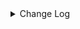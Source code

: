 <details><summary> Change Log </summary>

| Change | Commit | Version |
| --- | --- | --- |
|[Feature][Checkpoint] Add check script for source/sink state class serialVersionUID missing (#9118)|https://github.com/apache/seatunnel/commit/4f5adeb1c7|2.3.11|
|[Improve] restruct connector common options (#8634)|https://github.com/apache/seatunnel/commit/f3499a6eeb|2.3.10|
|[Improve][dist]add shade check rule (#8136)|https://github.com/apache/seatunnel/commit/51ef800016|2.3.9|
|[Feature][Restapi] Allow metrics information to be associated to logical plan nodes (#7786)|https://github.com/apache/seatunnel/commit/6b7c53d03c|2.3.9|
|[Improve][API] Make sure the table name in TablePath not be null (#7252)|https://github.com/apache/seatunnel/commit/764d8b0bc8|2.3.7|
|[Feature][Kafka] Support multi-table source read  (#5992)|https://github.com/apache/seatunnel/commit/60104602d1|2.3.6|
|[PulsarSource]Improve pulsar throughput performance. (#6234)|https://github.com/apache/seatunnel/commit/37461f4f3e|2.3.4|
|[Feature][Connector-v2][PulsarSink]Add Pulsar Sink Connector. (#4382)|https://github.com/apache/seatunnel/commit/543d2c5086|2.3.4|
|[Chore] Remove useless DeserializationFormatFactory and its implement (#5880)|https://github.com/apache/seatunnel/commit/f0511544ff|2.3.4|
|fix: update IDENTIFIER = Pulsar for pulsar-datasource on project:seatunnel-web (#5852)|https://github.com/apache/seatunnel/commit/3b6de3743e|2.3.4|
|[Improve][Common] Introduce new error define rule (#5793)|https://github.com/apache/seatunnel/commit/9d1b2582b2|2.3.4|
|Support config column/primaryKey/constraintKey in schema (#5564)|https://github.com/apache/seatunnel/commit/eac76b4e50|2.3.4|
|[Improve][CheckStyle] Remove useless &#x27;SuppressWarnings&#x27; annotation of checkstyle. (#5260)|https://github.com/apache/seatunnel/commit/51c0d709ba|2.3.4|
|[Hotfix] Fix com.google.common.base.Preconditions to seatunnel shade one (#5284)|https://github.com/apache/seatunnel/commit/ed5eadcf73|2.3.3|
|[Feature][Json-format] support read format for pulsar (#4111)|https://github.com/apache/seatunnel/commit/7d61ae93e7|2.3.2|
|[hotfix][pulsar] Fix the bug that can&#x27;t consume messages all the time. (#4125)|https://github.com/apache/seatunnel/commit/a6705cc5bf|2.3.2|
|[Feature] add cdc multiple table support &amp; fix zeta bug|https://github.com/apache/seatunnel/commit/533ff2c2fa|2.3.1|
|[hotfix][pulsar] PulsarSource consumer ack exception. (#4237)|https://github.com/apache/seatunnel/commit/9725d675da|2.3.1|
|Merge branch &#x27;dev&#x27; into merge/cdc|https://github.com/apache/seatunnel/commit/4324ee1912|2.3.1|
|[Improve][Project] Code format with spotless plugin.|https://github.com/apache/seatunnel/commit/423b583038|2.3.1|
|[Improve][Connector-v2][Pulsar] Set the name of the pulsar consumption thread. (#4182)|https://github.com/apache/seatunnel/commit/e567203f7d|2.3.1|
|[improve][api] Refactoring schema parse (#4157)|https://github.com/apache/seatunnel/commit/b2f573a13e|2.3.1|
|[Improve][build] Give the maven module a human readable name (#4114)|https://github.com/apache/seatunnel/commit/d7cd601051|2.3.1|
|[Improve][Project] Code format with spotless plugin. (#4101)|https://github.com/apache/seatunnel/commit/a2ab166561|2.3.1|
|[Bug][Connector-v2][PulsarSource]Fix pulsar option topic-pattern bug. (#3989)|https://github.com/apache/seatunnel/commit/aee2c580ea|2.3.1|
|[Feature][Connector] add get source method to all source connector (#3846)|https://github.com/apache/seatunnel/commit/417178fb84|2.3.1|
|[Feature][API &amp; Connector &amp; Doc] add parallelism and column projection interface (#3829)|https://github.com/apache/seatunnel/commit/b9164b8ba1|2.3.1|
|[Improve][Connector-V2][Pulsar] Unified exception for Pulsar source &amp;… (#3590)|https://github.com/apache/seatunnel/commit/4fe9323419|2.3.0|
|[Hotfix][OptionRule] Fix option rule about all connectors (#3592)|https://github.com/apache/seatunnel/commit/226dc6a119|2.3.0|
|[Hotfix][Connector-V2][Pulsar] fix conditional options (#3504)|https://github.com/apache/seatunnel/commit/0066affacf|2.3.0|
|[Feature][Connector][pulsar] expose configurable options in Pulsar (#3341)|https://github.com/apache/seatunnel/commit/200faa7c29|2.3.0|
|[Connector] [Dependency] Add Miss Dependency Cassandra And Change Kudu Plugin Name (#3432)|https://github.com/apache/seatunnel/commit/6ac6a0a0cd|2.3.0|
|[chore] fix pulsar consumer comment error (#3356)|https://github.com/apache/seatunnel/commit/91e632c526|2.3.0|
|[Connector-V2] [ElasticSearch] Add ElasticSearch Source/Sink Factory (#3325)|https://github.com/apache/seatunnel/commit/38254e3f26|2.3.0|
|[hotfix][connector][pulsar] Fix not being able to mark #noMoreNewSplits when restoring (#2945)|https://github.com/apache/seatunnel/commit/5ad69076b3|2.3.0-beta|
|Move Handover to common module (#2877)|https://github.com/apache/seatunnel/commit/d94a874bcb|2.3.0-beta|
|[hotfix][connector-v2] fix pulsar source exceptions (#2820)|https://github.com/apache/seatunnel/commit/8ff0ba7015|2.2.0-beta|
|[#2606]Dependency management split (#2630)|https://github.com/apache/seatunnel/commit/fc047be69b|2.2.0-beta|
|[SeaTunnel]Simply seatunnel package pipeline. (#2563)|https://github.com/apache/seatunnel/commit/9d88b6221a|2.2.0-beta|
|[Improve][Connector-V2] Pulsar support user-defined schema (#2436)|https://github.com/apache/seatunnel/commit/16cabe6a35|2.2.0-beta|
|[improve][UT] Upgrade junit to 5.+ (#2305)|https://github.com/apache/seatunnel/commit/362319ff3e|2.2.0-beta|
|StateT of SeaTunnelSource should extend `Serializable` (#2214)|https://github.com/apache/seatunnel/commit/8c426ef850|2.2.0-beta|
|[doc][connector-v2] pulsar source options doc (#2128)|https://github.com/apache/seatunnel/commit/59ce8a2b32|2.2.0-beta|
|[api-draft][Optimize] Optimize module name (#2062)|https://github.com/apache/seatunnel/commit/f79e3112b1|2.2.0-beta|

</details>
